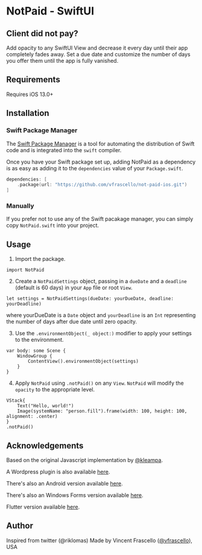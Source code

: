 # NotPaid - SwiftUI

## Client did not pay?

Add opacity to any SwiftUI View and decrease it every day until their app completely fades away. Set a due date and customize the number of days you offer them until the app is fully vanished.

## Requirements

Requires iOS 13.0+

## Installation

### Swift Package Manager

The [Swift Package Manager](https://swift.org/package-manager/) is a tool for automating the distribution of Swift code and is integrated into the `swift` compiler. 

Once you have your Swift package set up, adding NotPaid as a dependency is as easy as adding it to the `dependencies` value of your `Package.swift`.

```swift
dependencies: [
    .package(url: "https://github.com/vfrascello/not-paid-ios.git")
]
```

### Manually

If you prefer not to use any of the Swift pacakage manager, you can simply copy `NotPaid.swift` into your project.

## Usage

1. Import the package. 
```
import NotPaid
```

2. Create a `NotPaidSettings` object, passing in a `dueDate` and a `deadline` (default is 60 days) in your `App` file or root `View`. 

```
let settings = NotPaidSettings(dueDate: yourDueDate, deadline: yourDeadline)
```
where yourDueDate is a `Date` object and `yourDeadline` is an `Int` representing the number of days after due date until zero opacity.

3. Use the `.environmentObject(_ object:)` modifier to apply your settings to the environment. 

```
var body: some Scene {
    WindowGroup {
        ContentView().environmentObject(settings)
    }
}
```

4. Apply `NotPaid` using `.notPaid()` on any `View`.  `NotPaid` will modify the `opacity` to the appropriate level. 

```
VStack{
    Text("Hello, world!")
    Image(systemName: "person.fill").frame(width: 100, height: 100, alignment: .center)
}
.notPaid()
```
 
## Acknowledgements 

Based on the original Javascript implementation by [@kleampa](https://github.com/kleampa/not-paid).

A Wordpress plugin is also available [here](https://github.com/SurfEdge/not-paid-wp).

There's also an Android version available [here](https://github.com/theapache64/faded).

There's also an Windows Forms version available [here](https://github.com/g-otn/winforms-not-paid).

Flutter version available [here](https://github.com/krishnakumarcn/faded).

## Author

Inspired from twitter (@riklomas) Made by Vincent Frascello ([@vfrascello](https://github.com/vfrascello)), USA
